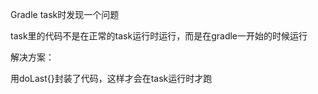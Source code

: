 Gradle task时发现一个问题

task里的代码不是在正常的task运行时运行，而是在gradle一开始的时候运行



解决方案：

用doLast{}封装了代码，这样才会在task运行时才跑